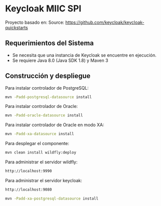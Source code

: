 Keycloak MIIC SPI
=================

Proyecto basado en: Source: <https://github.com/keycloak/keycloak-quickstarts>  

Requerimientos del Sistema
--------------------------

- Se necesita que una instancia de <span>Keycloak</span> se encuentre en ejecución.
- Se requiere Java 8.0 (Java SDK 1.8) y Maven 3

Construcción y despliegue
-------------------------------


Para instalar controlador de PostgreSQL:

```bash
mvn -Padd-postgresql-datasource install
```

Para instalar controlador de Oracle:

```bash
mvn -Padd-oracle-datasource install
```

Para instalar controlador de Oracle en modo XA:

```bash
mvn -Padd-xa-datasource install
```
 
Para desplegar el componente:

```bash
mvn clean install wildfly:deploy
```

Para administrar el servidor wildfly:

```bash
http://localhost:9990
```

Para administrar el servidor keycloak:

```bash
http://localhost:9080
```


```bash
mvn -Padd-xa-postgresql-datasource install
```
